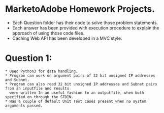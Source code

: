 # MarketoAdobe Homework Projects. 

* Each Question folder has their code to solve those problem statements. 
* Each answer has been provided with execution procedure to explain the approach of using those code files. 
* Caching Web API has been developed in a MVC style.  

# Question 1:
    * Used Python3 for data handling. 
    * Program can work on argument pairs of 32 bit unsigned IP addresses and Subnet.
    * Program can also read 32 bit unsigned IP addresses and Subnet pairs from an inputfile and results 
      were written In an useful fashion to an outputfile, when both specified on through the STDIN.  
    * Has a couple of default Unit Test cases present when no system arguments passed. 
